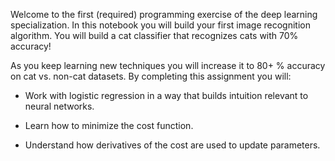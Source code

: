 Welcome to the first (required) programming exercise of the deep learning specialization. In this notebook you will build your first image recognition algorithm. You will build a cat classifier that recognizes cats with 70% accuracy!


As you keep learning new techniques you will increase it to 80+ % accuracy on cat vs. non-cat datasets. By completing this assignment you will:

- Work with logistic regression in a way that builds intuition relevant to neural networks.

- Learn how to minimize the cost function.

- Understand how derivatives of the cost are used to update parameters.
